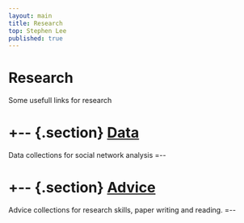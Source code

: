 ```yaml
---
layout: main
title: Research
top: Stephen Lee
published: true
---
```


Research
========
Some usefull links for research

+-- {.section}
[Data](/research/data/)
============
Data collections for social network analysis
=--

+-- {.section}
[Advice](/research/advice/)
============
Advice collections for research skills, paper writing and reading.
=--